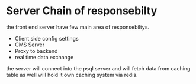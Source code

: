 # Server Chain of responsebilty

the front end server have few main area of responsebiltys.

-   Client side config settings
-   CMS Server
-   Proxy to backend
-   real time data exchange

the server will connect into the psql server and will fetch data from caching table as well will hold it own caching system via redis.
